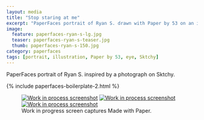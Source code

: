 ```yaml
---
layout: media
title: "Stop staring at me"
excerpt: "PaperFaces portrait of Ryan S. drawn with Paper by 53 on an iPad."
image: 
  feature: paperfaces-ryan-s-lg.jpg
  teaser: paperfaces-ryan-s-teaser.jpg
  thumb: paperfaces-ryan-s-150.jpg
category: paperfaces
tags: [portrait, illustration, Paper by 53, eye, Sktchy]
---
```


PaperFaces portrait of Ryan S. inspired by a photograph on Sktchy.

{% include paperfaces-boilerplate-2.html %}

<figure class="third">
  <a href="{{ site.url }}/images/paperfaces-ryan-s-process-1-lg.jpg"><img src="{{ site.url }}/images/paperfaces-ryan-s-process-1-600.jpg" alt="Work in process screenshot"></a>
  <a href="{{ site.url }}/images/paperfaces-ryan-s-process-2-lg.jpg"><img src="{{ site.url }}/images/paperfaces-ryan-s-process-2-600.jpg" alt="Work in process screenshot"></a>
  <a href="{{ site.url }}/images/paperfaces-ryan-s-process-3-lg.jpg"><img src="{{ site.url }}/images/paperfaces-ryan-s-process-3-600.jpg" alt="Work in process screenshot"></a>
  <figcaption>Work in progress screen captures Made with Paper.</figcaption>
</figure>